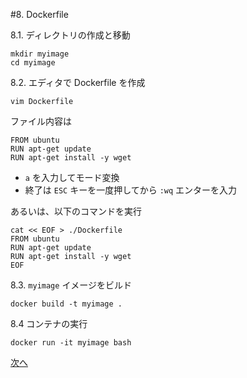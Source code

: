 ﻿#8. Dockerfile

8.1. ディレクトリの作成と移動

```
mkdir myimage
cd myimage
```


8.2. エディタで Dockerfile を作成

```
vim Dockerfile
```

ファイル内容は

```
FROM ubuntu
RUN apt-get update
RUN apt-get install -y wget
```

* ``a`` を入力してモード変換
* 終了は ``ESC`` キーを一度押してから ``:wq`` エンターを入力

あるいは、以下のコマンドを実行

```
cat << EOF > ./Dockerfile
FROM ubuntu
RUN apt-get update
RUN apt-get install -y wget
EOF
```

8.3. ``myimage`` イメージをビルド

```
docker build -t myimage .
```

8.4 コンテナの実行

```
docker run -it myimage bash
```
 
[次へ](9-compose.md)

